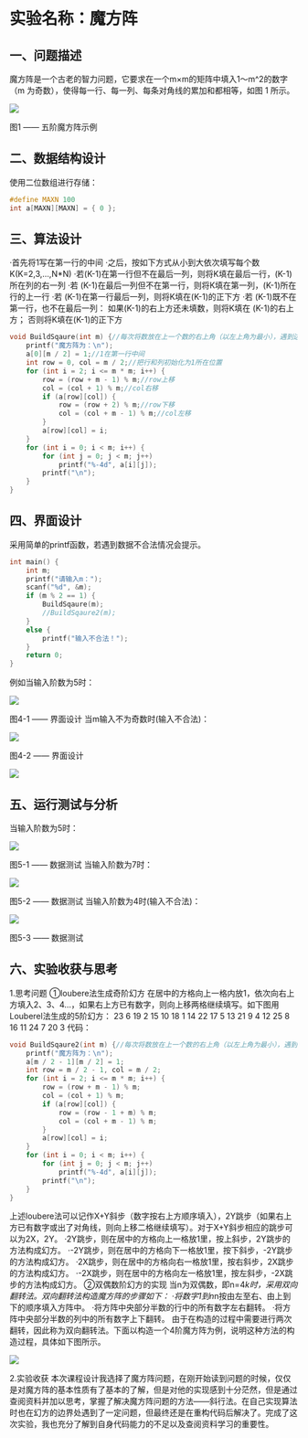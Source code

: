 # 实验名称：魔方阵
## 一、问题描述
魔方阵是一个古老的智力问题，它要求在一个m×m的矩阵中填入1～m^2的数字（m 为奇数），使得每一行、每一列、每条对角线的累加和都相等，如图 1 所示。

![](img/7.png)

图1 —— 五阶魔方阵示例

## 二、数据结构设计
使用二位数组进行存储：
```c++
#define MAXN 100
int a[MAXN][MAXN] = { 0 };
```

## 三、算法设计
·首先将1写在第一行的中间
·之后，按如下方式从小到大依次填写每个数K(K=2,3,...,N*N)
·若(K-1)在第一行但不在最后一列，则将K填在最后一行，(K-1)所在列的右一列
·若 (K-1)在最后一列但不在第一行，则将K填在第一列，(K-1)所在行的上一行
·若 (K-1)在第一行最后一列，则将K填在(K-1)的正下方
·若 (K-1)既不在第一行，也不在最后一列：
如果(K-1)的右上方还未填数，则将K填在 (K-1)的右上方；
否则将K填在(K-1)的正下方

```c++
void BuildSqaure(int m) {//每次将数放在上一个数的右上角（以左上角为最小），遇到边界则取余，遇到已赋值的则放在上一个数的下方
	printf("魔方阵为：\n");
	a[0][m / 2] = 1;//1在第一行中间
	int row = 0, col = m / 2;//把行和列初始化为1所在位置
	for (int i = 2; i <= m * m; i++) {
		row = (row + m - 1) % m;//row上移
		col = (col + 1) % m;//col右移
		if (a[row][col]) {
			row = (row + 2) % m;//row下移
			col = (col + m - 1) % m;//col左移
		}
		a[row][col] = i;
	}
	for (int i = 0; i < m; i++) {
		for (int j = 0; j < m; j++)
			printf("%-4d", a[i][j]);
		printf("\n");
	}
}
```

## 四、界面设计
采用简单的printf函数，若遇到数据不合法情况会提示。
```c++
int main() {
	int m;
	printf("请输入m：");
	scanf("%d", &m);
	if (m % 2 == 1) {
		BuildSqaure(m);
		//BuildSqaure2(m);
	}
	else {
		printf("输入不合法！");
	}
	return 0;
}
```
例如当输入阶数为5时：

![](img/1.png)

图4-1 —— 界面设计
当m输入不为奇数时(输入不合法)：

![](img/2.png)

图4-2 —— 界面设计

![](img/1.png)

## 五、运行测试与分析
当输入阶数为5时：

![](img/3.png)

图5-1 —— 数据测试
当输入阶数为7时：

![](img/4.png)

图5-2 —— 数据测试
当输入阶数为4时(输入不合法)：

![](img/5.png)

图5-3 —— 数据测试

## 六、实验收获与思考
1.思考问题
①loubere法生成奇阶幻方
在居中的方格向上一格内放1，依次向右上方填入2、3、4…，如果右上方已有数字，则向上移两格继续填写。如下图用Louberel法生成的5阶幻方：
23 6 19 2 15
10 18 1 14 22
17 5 13 21 9
4 12 25 8 16
11 24 7 20 3
代码：
```c++
void BuildSqaure2(int m) {//每次将数放在上一个数的右上角（以左上角为最小），遇到边界则取余，遇到已赋值的则往上两个
	printf("魔方阵为：\n");
	a[m / 2 - 1][m / 2] = 1;
	int row = m / 2 - 1, col = m / 2;
	for (int i = 2; i <= m * m; i++) {
		row = (row + m - 1) % m;
		col = (col + 1) % m;
		if (a[row][col]) {
			row = (row - 1 + m) % m;
			col = (col + m - 1) % m;
		}
		a[row][col] = i;
	}
	for (int i = 0; i < m; i++) {
		for (int j = 0; j < m; j++)
			printf("%-4d", a[i][j]);
		printf("\n");
	}
}
```
上述loubere法可以记作X+Y斜步（数字按右上方顺序填入），2Y跳步（如果右上方已有数字或出了对角线，则向上移二格继续填写）。对于X+Y斜步相应的跳步可以为2X，2Y。
·2Y跳步，则在居中的方格向上一格放1里，按上斜步，2Y跳步的方法构成幻方。
·-2Y跳步，则在居中的方格向下一格放1里，按下斜步，-2Y跳步的方法构成幻方。
·2X跳步，则在居中的方格向右一格放1里，按右斜步，2X跳步的方法构成幻方。
·-2X跳步，则在居中的方格向左一格放1里，按左斜步，-2X跳步的方法构成幻方。
②双偶数阶幻方的实现
当n为双偶数，即n=4*k时，采用双向翻转法。双向翻转法构造魔方阵的步骤如下：
·将数字1到n*n按由左至右、由上到下的顺序填入方阵中。
·将方阵中央部分半数的行中的所有数字左右翻转。
·将方阵中央部分半数的列中的所有数字上下翻转。
由于在构造的过程中需要进行两次翻转，因此称为双向翻转法。下面以构造一个4阶魔方阵为例，说明这种方法的构造过程，具体如下图所示。

![](img/6.png)

2.实验收获
本次课程设计我选择了魔方阵问题，在刚开始读到问题的时候，仅仅是对魔方阵的基本性质有了基本的了解，但是对他的实现感到十分茫然，但是通过查阅资料并加以思考，掌握了解决魔方阵问题的方法——斜行法。在自己实现算法时也在幻方的边界处遇到了一定问题，但最终还是在重构代码后解决了。完成了这次实验，我也充分了解到自身代码能力的不足以及查阅资料学习的重要性。

